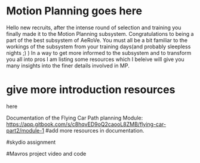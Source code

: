 # Motion Planning goes here
Hello new recruits, after the intense round of selection and training you finally made it to the Motion Planning subsystem. Congratulations to being a part of the best subsystem of AeRoVe.
You must all be a bit familiar to the workings of the subsystem from your training days(and probably sleepless nights ;) )
In a way to get more informed to the subsystem and to transform you all into pros I am listing some resources which I beleive will give you many insights into the finer details involved in MP.

# give more introduction resources
here

Documentation of the Flying Car Path planning Module: 
https://app.gitbook.com/s/c8hqvED9oQ2caooL8ZMB/flying-car-part2/module-1
#add more resources in documentation.

#skydio assignment

#Mavros project video and code
